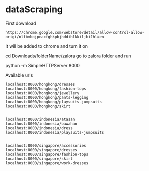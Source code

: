 # dataScraping

First download 

    https://chrome.google.com/webstore/detail/allow-control-allow-origi/nlfbmbojpeacfghkpbjhddihlkkiljbi?hl=en

It will be added to chrome and turn it on 


cd Downloads/folderName/zalora
go to zalora folder and run

python -m SimpleHTTPServer 8000

Available urls

    localhost:8000/hongkong/dresses
    localhost:8000/hongkong/fashion-tops
    localhost:8000/hongkong/jewellery
    localhost:8000/hongkong/pants-legging
    localhost:8000/hongkong/playsuits-jumpsuits
    localhost:8000/hongkong/skirt


    localhost:8000/indonesia/atasan
    localhost:8000/indonesia/bawahan
    localhost:8000/indonesia/dress
    localhost:8000/indonesia/playsuits-jumpsuits
    
    
    localhost:8000/singapore/accessories
    localhost:8000/singapore/dresses
    localhost:8000/singapore/fashion-tops
    localhost:8000/singapore/skirt
    localhost:8000/singapore/work-dresses

